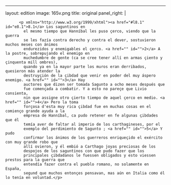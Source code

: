 <?xml version="1.0" encoding="UTF-8"?>
---
layout: edition
image: 165v.png 
title: original 
panel_right: |  
            
          <p xmlns="http://www.w3.org/1999/xhtml"><a href="#l8.1" id="e8.1">8.1</a> Los saguntinos en
            el mesmo tiempo que Hanníbal les puso çerco, viendo que la guerra
            se les fazía contra derecho y contra el dever, sostuvieron muchos meses con ánimos
            endurezidos y enemigables el çerco. <a href="" id="">2</a> A la postre, sobrepujando el enemigo en
            muchedumbre de gente (ca se cree tener allí en armas çiento y çinquenta mill ombres),
            quando ya en la mayor parte los muros eran derribados, quesieron más atender la
            destruyçión de la çibdad que venir en poder del muy áspero enemigo. <a href="" id="">3</a> Hay
            auctores que dizen ser tomada Sagunto a ocho meses después que
            fue començada a combatir. Y a esto no pareçe que Livio consienta,
            nin que assigne otro çierto tiempo de aquel çerco en medio. <a href="" id="">4</a> Pero la toma
            forçosa d'esta muy rica çibdad fue en muchas cosas en el comienço grande ayuda a la
            empresa de Hanníbal, ca pudo retener en fe algunas çibdades que él
            temía aver de faltar al imperio de los carthagineses, por el
            exemplo del perdimiento de Sagunto ; <a href="" id="">5</a> Y pudo
            confirmar los ánimos de los guerreros enriqueçido el exército con muy grande robo que
            allí ovieron, y él embió a Carthago joyas preciosas de los
            despojos de los saguntinos con que pudo fazer que los
            principales çibdadanos le fuessen obligados y esto viessen prestos para la guerra que
            entendía fazer contra el pueblo romano, no solamente en España,
            segund que muchos entonçes pensavan, mas aún en Italia como él lo tenía en voluntad.</p>
        